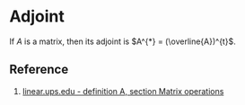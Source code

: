 # Adjoint

If $A$ is a matrix, then its adjoint is $A^{*} = (\overline{A})^{t}$.

## Reference

1. [linear.ups.edu - definition A, section Matrix operations](http://linear.ups.edu/html/section-MO.html)